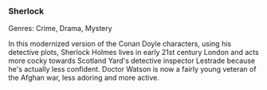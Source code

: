 ### Sherlock

Genres: Crime, Drama, Mystery

In this modernized version of the Conan Doyle characters, using his detective plots, Sherlock Holmes lives in early 21st century London and acts more cocky towards Scotland Yard's detective inspector Lestrade because he's actually less confident.
Doctor Watson is now a fairly young veteran of the Afghan war, less adoring and more active.


